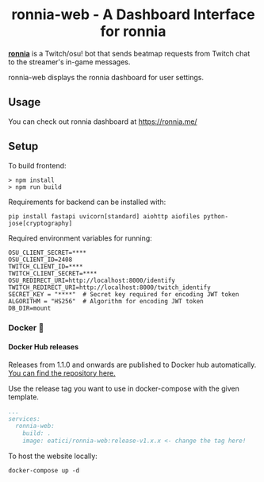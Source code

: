<div align="center">

# ronnia-web - A Dashboard Interface for ronnia

</div>

**[ronnia](https://github.com/aticie/ronnia)** is a Twitch/osu! bot that sends beatmap requests from Twitch chat to the streamer's in-game messages.

ronnia-web displays the ronnia dashboard for user settings.

## Usage

You can check out ronnia dashboard at https://ronnia.me/

## Setup

To build frontend:

```shell
> npm install
> npm run build
```

Requirements for backend can be installed with:

`pip install fastapi uvicorn[standard] aiohttp aiofiles python-jose[cryptography]`

Required environment variables for running:

```
OSU_CLIENT_SECRET=****
OSU_CLIENT_ID=2408
TWITCH_CLIENT_ID=****
TWITCH_CLIENT_SECRET=****
OSU_REDIRECT_URI=http://localhost:8000/identify
TWITCH_REDIRECT_URI=http://localhost:8000/twitch_identify
SECRET_KEY = "****"  # Secret key required for encoding JWT token
ALGORITHM = "HS256"  # Algorithm for encoding JWT token
DB_DIR=mount
```

### Docker 🐳

#### Docker Hub releases

Releases from 1.1.0 and onwards are published to Docker hub automatically. 
[You can find the repository here.](https://hub.docker.com/r/eatici/ronnia-web)

Use the release tag you want to use in docker-compose with the given template. 

```yaml
...
services:
  ronnia-web:
    build: .
    image: eatici/ronnia-web:release-v1.x.x <- change the tag here!
```

To host the website locally:

`docker-compose up -d`